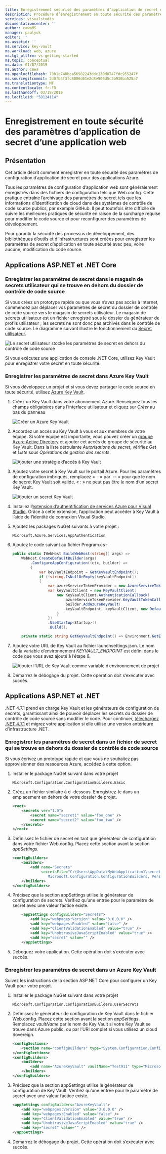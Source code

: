 ```yaml
---
title: Enregistrement sécurisé des paramètres d’application de secret d’une application web - Azure Key Vault | Microsoft Docs
description: Procédure d’enregistrement en toute sécurité des paramètres d’application de secret tels que les informations d’identification Azure ou les clés API tierces à l’aide du fournisseur de Key Vault ASP.NET Core, du secret utilisateur ou des générateurs de configuration .NET 4.7.1
services: visualstudio
documentationcenter: ''
author: cawaMS
manager: paulyuk
editor: ''
ms.assetid: ''
ms.service: key-vault
ms.workload: web, azure
ms.tgt_pltfrm: vs-getting-started
ms.topic: conceptual
ms.date: 01/07/2019
ms.author: cawa
ms.openlocfilehash: 79b1c740bca56982243ddc130d8747fdc955247f
ms.sourcegitcommit: 2d0fb4f3fc8086d61e2d8e506d5c2b930ba525a7
ms.translationtype: MT
ms.contentlocale: fr-FR
ms.lasthandoff: 03/18/2019
ms.locfileid: "58124114"
---
```

# <a name="securely-save-secret-application-settings-for-a-web-application"></a>Enregistrement en toute sécurité des paramètres d’application de secret d’une application web

## <a name="overview"></a>Présentation
Cet article décrit comment enregistrer en toute sécurité des paramètres de configuration d’application de secret pour des applications Azure.

Tous les paramètres de configuration d’application web sont généralement enregistrés dans des fichiers de configuration tels que Web.config. Cette pratique entraîne l’archivage des paramètres de secret tels que les informations d’identification de cloud dans des systèmes de contrôle de code source publics, par exemple GitHub. Il peut toutefois être difficile de suivre les meilleures pratiques de sécurité en raison de la surcharge requise pour modifier le code source et pour reconfigurer des paramètres de développement.

Pour garantir la sécurité des processus de développement, des bibliothèques d’outils et d’infrastructures sont créées pour enregistrer les paramètres de secret d’application en toute sécurité avec peu, voire aucune, modification du code source.

## <a name="aspnet-and-net-core-applications"></a>Applications ASP.NET et .NET Core

### <a name="save-secret-settings-in-user-secret-store-that-is-outside-of-source-control-folder"></a>Enregistrer les paramètres de secret dans le magasin de secrets utilisateur qui se trouve en dehors du dossier de contrôle de code source
Si vous créez un prototype rapide ou que vous n’avez pas accès à Internet, commencez par déplacer vos paramètres de secret du dossier de contrôle de code source vers le magasin de secrets utilisateur. Le magasin de secrets utilisateur est un fichier enregistré sous le dossier du générateur de profils utilisateur ; les secrets ne sont donc pas archivés dans le contrôle de code source. Le diagramme suivant illustre le fonctionnement du [Secret utilisateur](https://docs.microsoft.com/aspnet/core/security/app-secrets?tabs=visual-studio).

![Le secret utilisateur stocke les paramètres de secret en dehors du contrôle de code source](./media/vs-secure-secret-appsettings/aspnetcore-usersecret.PNG)

Si vous exécutez une application de console .NET Core, utilisez Key Vault pour enregistrer votre secret en toute sécurité.

### <a name="save-secret-settings-in-azure-key-vault"></a>Enregistrer les paramètres de secret dans Azure Key Vault
Si vous développez un projet et si vous devez partager le code source en toute sécurité, utilisez [Azure Key Vault](https://azure.microsoft.com/services/key-vault/).

1. Créez un Key Vault dans votre abonnement Azure. Renseignez tous les champs obligatoires dans l’interface utilisateur et cliquez sur *Créer* au bas du panneau

    ![Créer un Azure Key Vault](./media/vs-secure-secret-appsettings/create-keyvault.PNG)

2. Accordez un accès au Key Vault à vous et aux membres de votre équipe. Si votre équipe est importante, vous pouvez créer un [groupe Azure Active Directory](https://docs.microsoft.com/azure/active-directory/active-directory-groups-create-azure-portal) et ajouter cet accès de groupe de sécurité au Key Vault. Dans la liste déroulante *Autorisations du secret*, vérifiez *Get* et *Liste* sous *Opérations de gestion des secrets*.

    ![Ajouter une stratégie d’accès à Key Vault](./media/vs-secure-secret-appsettings/add-keyvault-access-policy.png)

3. Ajoutez votre secret à Key Vault sur le portail Azure. Pour les paramètres de configuration imbriqués, remplacez «  : » par  -- » pour que le nom de secret Key Vault soit valide. « : » ne peut pas être le nom d’un secret Key Vault.

    ![Ajouter un secret Key Vault](./media/vs-secure-secret-appsettings/add-keyvault-secret.png)

4. Installez l’[extension d’authentification de services Azure pour Visual Studio](https://go.microsoft.com/fwlink/?linkid=862354). Grâce à cette extension, l’application peut accéder à Key Vault à l’aide de l’identité de connexion Visual Studio.

5. Ajoutez les packages NuGet suivants à votre projet :

    ```
    Microsoft.Azure.Services.AppAuthentication
    ```
6. Ajoutez le code suivant au fichier Program.cs :

    ```csharp
    public static IWebHost BuildWebHost(string[] args) =>
        WebHost.CreateDefaultBuilder(args)
            .ConfigureAppConfiguration((ctx, builder) =>
            {
                var keyVaultEndpoint = GetKeyVaultEndpoint();
                if (!string.IsNullOrEmpty(keyVaultEndpoint))
                {
                    var azureServiceTokenProvider = new AzureServiceTokenProvider();
                    var keyVaultClient = new KeyVaultClient(
                        new KeyVaultClient.AuthenticationCallback(
                            azureServiceTokenProvider.KeyVaultTokenCallback));
                            builder.AddAzureKeyVault(
                            keyVaultEndpoint, keyVaultClient, new DefaultKeyVaultSecretManager());
                        }
                    })
                    .UseStartup<Startup>()
                    .Build();

        private static string GetKeyVaultEndpoint() => Environment.GetEnvironmentVariable("KEYVAULT_ENDPOINT");
    ```
7. Ajoutez votre URL de Key Vault au fichier launchsettings.json. Le nom de la variable d’environnement *KEYVAULT_ENDPOINT* est défini dans le code que vous avez ajouté à l’étape 6.

    ![Ajouter l’URL de Key Vault comme variable d’environnement de projet](./media/vs-secure-secret-appsettings/add-keyvault-url.png)

8. Démarrez le débogage du projet. Cette opération doit s’exécuter avec succès.

## <a name="aspnet-and-net-applications"></a>Applications ASP.NET et .NET

.NET 4.7.1 prend en charge Key Vault et les générateurs de configuration de secrets, garantissant ainsi de pouvoir déplacer les secrets du dossier de contrôle de code source sans modifier le code.
Pour continuer, [téléchargez .NET 4.7.1](https://www.microsoft.com/download/details.aspx?id=56115) et migrez votre application si elle utilise une version antérieure d’infrastructure .NET.

### <a name="save-secret-settings-in-a-secret-file-that-is-outside-of-source-control-folder"></a>Enregistrer les paramètres de secret dans un fichier de secret qui se trouve en dehors du dossier de contrôle de code source
Si vous écrivez un prototype rapide et que vous ne souhaitez pas approvisionner des ressources Azure, accédez à cette option.

1. Installer le package NuGet suivant dans votre projet
    ```
    Microsoft.Configuration.ConfigurationBuilders.Basic
    ```

2. Créez un fichier similaire à ci-dessous. Enregistrez-le dans un emplacement en dehors de votre dossier de projet.

    ```xml
    <root>
        <secrets ver="1.0">
            <secret name="secret1" value="foo_one" />
            <secret name="secret2" value="foo_two" />
        </secrets>
    </root>
    ```

3. Définissez le fichier de secret en tant que générateur de configuration dans votre fichier Web.config. Placez cette section avant la section *appSettings*.

    ```xml
    <configBuilders>
        <builders>
            <add name="Secrets"
                 secretsFile="C:\Users\AppData\MyWebApplication1\secret.xml" type="Microsoft.Configuration.ConfigurationBuilders.UserSecretsConfigBuilder,
                    Microsoft.Configuration.ConfigurationBuilders, Version=1.0.0.0, Culture=neutral" />
        </builders>
    </configBuilders>
    ```

4. Précisez que la section appSettings utilise le générateur de configuration de secrets. Vérifiez qu’une entrée pour le paramètre de secret avec une valeur factice existe.

    ```xml
        <appSettings configBuilders="Secrets">
            <add key="webpages:Version" value="3.0.0.0" />
            <add key="webpages:Enabled" value="false" />
            <add key="ClientValidationEnabled" value="true" />
            <add key="UnobtrusiveJavaScriptEnabled" value="true" />
            <add key="secret" value="" />
        </appSettings>
    ```

5. Déboguez votre application. Cette opération doit s’exécuter avec succès.

### <a name="save-secret-settings-in-an-azure-key-vault"></a>Enregistrer les paramètres de secret dans un Azure Key Vault
Suivez les instructions de la section ASP.NET Core pour configurer un Key Vault pour votre projet.

1. Installer le package NuGet suivant dans votre projet
   ```
   Microsoft.Configuration.ConfigurationBuilders.UserSecrets
   ```

2. Définissez le générateur de configuration de Key Vault dans le fichier Web.config. Placez cette section avant la section *appSettings*. Remplacez *vaultName* par le nom de Key Vault si votre Key Vault se trouve dans Azure public, ou par l’URI complet si vous utilisez un cloud Sovereign.

    ```xml
    <configSections>
        <section name="configBuilders" type="System.Configuration.ConfigurationBuildersSection, System.Configuration, Version=4.0.0.0, Culture=neutral, PublicKeyToken=b03f5f7f11d50a3a" restartOnExternalChanges="false" requirePermission="false" />
    </configSections>
    <configBuilders>
        <builders>
            <add name="AzureKeyVault" vaultName="Test911" type="Microsoft.Configuration.ConfigurationBuilders.AzureKeyVaultConfigBuilder, ConfigurationBuilders, Version=1.0.0.0, Culture=neutral" />
        </builders>
    </configBuilders>
    ```
3. Précisez que la section appSettings utilise le générateur de configuration de Key Vault. Vérifiez qu’une entrée pour le paramètre de secret avec une valeur factice existe.

   ```xml
   <appSettings configBuilders="AzureKeyVault">
       <add key="webpages:Version" value="3.0.0.0" />
       <add key="webpages:Enabled" value="false" />
       <add key="ClientValidationEnabled" value="true" />
       <add key="UnobtrusiveJavaScriptEnabled" value="true" />
       <add key="secret" value="" />
   </appSettings>
   ```

4. Démarrez le débogage du projet. Cette opération doit s’exécuter avec succès.
